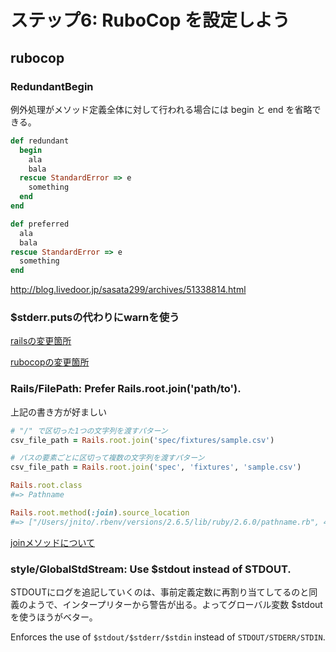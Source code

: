 # ステップ6: RuboCop を設定しよう

## rubocop

### RedundantBegin

例外処理がメソッド定義全体に対して行われる場合には begin と end を省略できる。

```ruby
def redundant
  begin
    ala
    bala
  rescue StandardError => e
    something
  end
end

def preferred
  ala
  bala
rescue StandardError => e
  something
end
```

http://blog.livedoor.jp/sasata299/archives/51338814.html

### $stderr.putsの代わりにwarnを使う

[railsの変更箇所](https://github.com/rails/rails/pull/31096)

[rubocopの変更箇所](https://github.com/rubocop/rubocop/pull/4813)

### Rails/FilePath: Prefer Rails.root.join('path/to').

上記の書き方が好ましい
```ruby
# "/" で区切った1つの文字列を渡すパターン
csv_file_path = Rails.root.join('spec/fixtures/sample.csv')

# パスの要素ごとに区切って複数の文字列を渡すパターン
csv_file_path = Rails.root.join('spec', 'fixtures', 'sample.csv')
```

```ruby
Rails.root.class
#=> Pathname

Rails.root.method(:join).source_location
#=> ["/Users/jnito/.rbenv/versions/2.6.5/lib/ruby/2.6.0/pathname.rb", 407]
```

[joinメソッドについて](https://qiita.com/jnchito/items/7393c26490b075456154)

### style/GlobalStdStream: Use $stdout instead of STDOUT.

STDOUTにログを追記していくのは、事前定義定数に再割り当てしてるのと同義のようで、インタープリターから警告が出る。よってグローバル変数 $stdout を使うほうがベター。

Enforces the use of `$stdout/$stderr/$stdin` instead of `STDOUT/STDERR/STDIN`.

